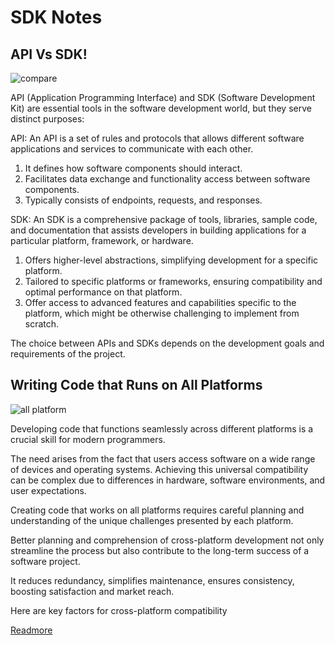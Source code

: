 # SDK Notes

## API Vs SDK!

![compare](https://pbs.twimg.com/media/F9dLpAQboAAjnah?format=jpg&name=large)

API (Application Programming Interface) and SDK (Software Development Kit) are essential tools in the software development world, but they serve distinct purposes:

API:
An API is a set of rules and protocols that allows different software applications and services to communicate with each other.

1. It defines how software components should interact.
2. Facilitates data exchange and functionality access between software components.
3. Typically consists of endpoints, requests, and responses.

SDK:
An SDK is a comprehensive package of tools, libraries, sample code, and documentation that assists developers in building applications for a particular platform, framework, or hardware.

1. Offers higher-level abstractions, simplifying development for a specific platform.
2. Tailored to specific platforms or frameworks, ensuring compatibility and optimal performance on that platform.
3. Offer access to advanced features and capabilities specific to the platform, which might be otherwise challenging to implement from scratch.

The choice between APIs and SDKs depends on the development goals and requirements of the project.

## Writing Code that Runs on All Platforms

![all platform](https://pbs.twimg.com/media/F77bHe4a8AIL4rA?format=jpg&name=large)

Developing code that functions seamlessly across different platforms is a crucial skill for modern programmers. 

The need arises from the fact that users access software on a wide range of devices and operating systems. Achieving this universal compatibility can be complex due to differences in hardware, software environments, and user expectations.

Creating code that works on all platforms requires careful planning and understanding of the unique challenges presented by each platform.

Better planning and comprehension of cross-platform development not only streamline the process but also contribute to the long-term success of a software project. 

It reduces redundancy, simplifies maintenance, ensures consistency, boosting satisfaction and market reach.

Here are key factors for cross-platform compatibility

[Readmore](https://twitter.com/alexxubyte/status/1711045857297195039/photo/1)